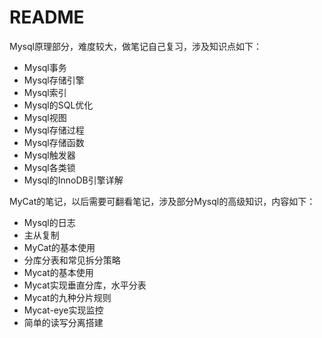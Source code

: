 # README

Mysql原理部分，难度较大，做笔记自己复习，涉及知识点如下：

- Mysql事务
- Mysql存储引擎
- Mysql索引
- Mysql的SQL优化
- Mysql视图
- Mysql存储过程
- Mysql存储函数
- Mysql触发器
- Mysql各类锁
- Mysql的InnoDB引擎详解



MyCat的笔记，以后需要可翻看笔记，涉及部分Mysql的高级知识，内容如下：

- Mysql的日志
- 主从复制
- MyCat的基本使用
- 分库分表和常见拆分策略
- Mycat的基本使用
- Mycat实现垂直分库，水平分表
- Mycat的九种分片规则
- Mycat-eye实现监控
- 简单的读写分离搭建